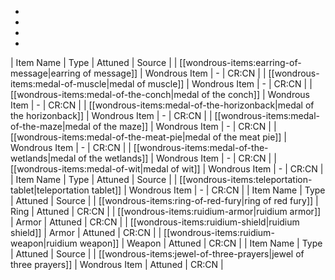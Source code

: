 * 
* 
* 
* 
| Item Name | Type | Attuned | Source |
| [[wondrous-items:earring-of-message|earring of message]] | Wondrous Item | - | CR:CN |
| [[wondrous-items:medal-of-muscle|medal of muscle]] | Wondrous Item | - | CR:CN |
| [[wondrous-items:medal-of-the-conch|medal of the conch]] | Wondrous Item | - | CR:CN |
| [[wondrous-items:medal-of-the-horizonback|medal of the horizonback]] | Wondrous Item | - | CR:CN |
| [[wondrous-items:medal-of-the-maze|medal of the maze]] | Wondrous Item | - | CR:CN |
| [[wondrous-items:medal-of-the-meat-pie|medal of the meat pie]] | Wondrous Item | - | CR:CN |
| [[wondrous-items:medal-of-the-wetlands|medal of the wetlands]] | Wondrous Item | - | CR:CN |
| [[wondrous-items:medal-of-wit|medal of wit]] | Wondrous Item | - | CR:CN |
| Item Name | Type | Attuned | Source |
| [[wondrous-items:teleportation-tablet|teleportation tablet]] | Wondrous Item | - | CR:CN |
| Item Name | Type | Attuned | Source |
| [[wondrous-items:ring-of-red-fury|ring of red fury]] | Ring | Attuned | CR:CN |
| [[wondrous-items:ruidium-armor|ruidium armor]] | Armor | Attuned | CR:CN |
| [[wondrous-items:ruidium-shield|ruidium shield]] | Armor | Attuned | CR:CN |
| [[wondrous-items:ruidium-weapon|ruidium weapon]] | Weapon | Attuned | CR:CN |
| Item Name | Type | Attuned | Source |
| [[wondrous-items:jewel-of-three-prayers|jewel of three prayers]] | Wondrous Item | Attuned | CR:CN |
